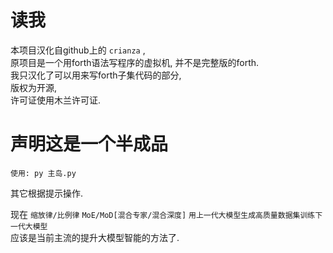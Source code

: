 # 读我

本项目汉化自github上的 ``crianza`` ,   
原项目是一个用forth语法写程序的虚拟机, 并不是完整版的forth.   
我只汉化了可以用来写forth子集代码的部分,   
版权为开源,   
许可证使用木兰许可证.   

# 声明这是一个半成品

``使用:
	py 主岛.py``
	
其它根据提示操作.   


现在 ``缩放律/比例律`` ``MoE/MoD[混合专家/混合深度]`` ``用上一代大模型生成高质量数据集训练下一代大模型``   
应该是当前主流的提升大模型智能的方法了.   